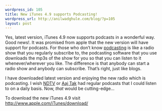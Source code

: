 ```yaml
--- 
wordpress_id: 105
title: New iTunes 4.9 supports Podcasting!
wordpress_url: http://anilwadghule.com/blog/?p=105
layout: post
---
```

Yes, latest version, iTunes 4.9 now supports podcasts in a wonderful way. Good news!. It was promised from apple that the new version will  have support for podcasts. For those who don’t know <a href="http://en.wikipedia.org/wiki/Podcasting" target="_blank">podcasting</a> is like a radio show that you regularly subscribe to, the podcasting software that you use downloads the mp3s of the show for you so that you can listen to it whenever/wherever you like. The difference is that anybody can start a radio show and anybody can subscribe. That’s right, just like blogs. <p>I have downloaded latest version and enjoying the new radio which is podcasting.  I wish <a href="http://www.ndtv.com/">NDTV</a> or <a href="http://www.aajtak.com/">Aaj Tak</a> had regular podcasts that I could listen to on a daily basis. Now, <em>that</em> would be cutting-edge…</p><p>To download the new iTunes 4.9 visit <a href="http://www.apple.com/iTunes/download/">http://www.apple.com/iTunes/download/</a></p>
